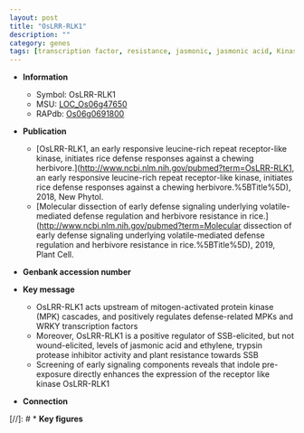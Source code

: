 ```yaml
---
layout: post
title: "OsLRR-RLK1"
description: ""
category: genes
tags: [transcription factor, resistance, jasmonic, jasmonic acid, Kinase, protein kinase]
---
```


* **Information**  
    + Symbol: OsLRR-RLK1  
    + MSU: [LOC_Os06g47650](http://rice.plantbiology.msu.edu/cgi-bin/ORF_infopage.cgi?orf=LOC_Os06g47650)  
    + RAPdb: [Os06g0691800](http://rapdb.dna.affrc.go.jp/viewer/gbrowse_details/irgsp1?name=Os06g0691800)  

* **Publication**  
    + [OsLRR-RLK1, an early responsive leucine-rich repeat receptor-like kinase, initiates rice defense responses against a chewing herbivore.](http://www.ncbi.nlm.nih.gov/pubmed?term=OsLRR-RLK1, an early responsive leucine-rich repeat receptor-like kinase, initiates rice defense responses against a chewing herbivore.%5BTitle%5D), 2018, New Phytol.
    + [Molecular dissection of early defense signaling underlying volatile-mediated defense regulation and herbivore resistance in rice.](http://www.ncbi.nlm.nih.gov/pubmed?term=Molecular dissection of early defense signaling underlying volatile-mediated defense regulation and herbivore resistance in rice.%5BTitle%5D), 2019, Plant Cell.

* **Genbank accession number**  

* **Key message**  
    + OsLRR-RLK1 acts upstream of mitogen-activated protein kinase (MPK) cascades, and positively regulates defense-related MPKs and WRKY transcription factors
    + Moreover, OsLRR-RLK1 is a positive regulator of SSB-elicited, but not wound-elicited, levels of jasmonic acid and ethylene, trypsin protease inhibitor activity and plant resistance towards SSB
    + Screening of early signaling components reveals that indole pre-exposure directly enhances the expression of the receptor like kinase OsLRR-RLK1

* **Connection**  

[//]: # * **Key figures**  


